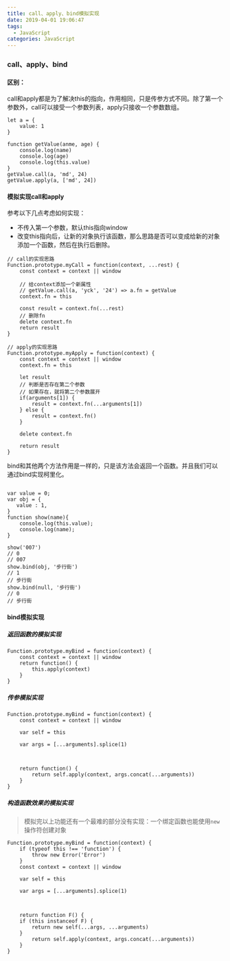 ```yaml
---
title: call、apply、bind模拟实现
date: 2019-04-01 19:06:47
tags:
  - JavaScript
categories: JavaScript
---
```

### call、apply、bind
#### 区别：
call和apply都是为了解决this的指向，作用相同，只是传参方式不同。除了第一个参数外，call可以接受一个参数列表，apply只接收一个参数数组。

```
let a = {
    value: 1
}

function getValue(anme, age) {
    console.log(name)
    console.log(age)
    console.log(this.value)
}
getValue.call(a, 'md', 24)
getValue.apply(a, ['md', 24])
```

#### 模拟实现call和apply
参考以下几点考虑如何实现：
* 不传入第一个参数，默认this指向window
* 改变this指向后，让新的对象执行该函数，那么思路是否可以变成给新的对象添加一个函数，然后在执行后删除。

```
// call的实现思路
Function.prototype.myCall = function(context, ...rest) {
    const context = context || window
    
    // 给context添加一个新属性
    // getValue.call(a, 'yck', '24') => a.fn = getValue
    context.fn = this

    const result = context.fn(...rest)
    // 删除fn
    delete context.fn
    return result
}
```
```
// apply的实现思路
Function.prototype.myApply = function(context) {
    const context = context || window
    context.fn = this
    
    let result
    // 判断是否存在第二个参数
    // 如果存在，就将第二个参数展开
    if(arguments[1]) {
        result = context.fn(...arguments[1])
    } else {
        result = context.fn()
    }
    
    delete context.fn
    
    return result
}
```

bind和其他两个方法作用是一样的，只是该方法会返回一个函数。并且我们可以通过bind实现柯里化。

```

var value = 0;
var obj = {
   value : 1,
}
function show(name){
    console.log(this.value);
    console.log(name);
}

show('007') 
// 0
// 007
show.bind(obj, '步行街')
// 1
// 步行街
show.bind(null, '步行街')
// 0
// 步行街

```
#### bind模拟实现


##### 返回函数的模拟实现
```
Function.prototype.myBind = function(context) {
    const context = context || window
    return function() {
        this.apply(context)
    }
}

```
##### 传参模拟实现
```
Function.prototype.myBind = function(context) {
    const context = context || window
    
    var self = this
    
    var args = [...arguments].splice(1)
    
    
    
    return function() {
        return self.apply(context, args.concat(...arguments))
    }
}

```

##### 构造函数效果的模拟实现
>模拟完以上功能还有一个最难的部分没有实现：一个绑定函数也能使用`new`操作符创建对象
```
Function.prototype.myBind = function(context) {
    if (typeof this !== 'function') {
        throw new Error('Error')
    }
    const context = context || window
    
    var self = this
    
    var args = [...arguments].splice(1)
    
    
    
    return function F() {
    if (this instanceof F) {
        return new self(...args, ...arguments)
    }
        return self.apply(context, args.concat(...arguments))
    }
}
```